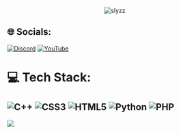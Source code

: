 <p align="center">
    <img title="slyzz discord" alt="slyzz" src="https://discord.c99.nl/widget/theme-2/1113347173753573477.png"/>
</p>

## 🌐 Socials:
[![Discord](https://img.shields.io/badge/Discord-%237289DA.svg?logo=discord&logoColor=white)](https://discord.gg/slyzzback) [![YouTube](https://img.shields.io/badge/YouTube-%23FF0000.svg?logo=YouTube&logoColor=white)](https://youtube.com/@https://www.youtube.com/@SlyZzVFX) 

# 💻 Tech Stack:
![C++](https://img.shields.io/badge/c++-%2300599C.svg?style=for-the-badge&logo=c%2B%2B&logoColor=white) ![CSS3](https://img.shields.io/badge/css3-%231572B6.svg?style=for-the-badge&logo=css3&logoColor=white) ![HTML5](https://img.shields.io/badge/html5-%23E34F26.svg?style=for-the-badge&logo=html5&logoColor=white) ![Python](https://img.shields.io/badge/python-3670A0?style=for-the-badge&logo=python&logoColor=ffdd54) ![PHP](https://img.shields.io/badge/php-%23777BB4.svg?style=for-the-badge&logo=php&logoColor=white)
---
[![](https://visitcount.itsvg.in/api?id=slyzz894&icon=0&color=0)](https://visitcount.itsvg.in)
